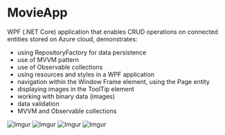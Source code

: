 # MovieApp

WPF (.NET Core) application that enables CRUD operations on connected entities stored on Azure cloud, demonstrates:

- using RepositoryFactory for data persistence
- use of MVVM pattern 
- use of Observable collections 
- using resources and styles in a WPF application 
- navigation within the Window Frame element, using the Page entity 
- displaying images in the ToolTip element
- working with binary data (images)
- data validation 
- MVVM and Observable collections

![Imgur](https://i.imgur.com/AHY3Hfq.png)
![Imgur](https://i.imgur.com/IotMrGj.png)
![Imgur](https://i.imgur.com/KNECYNJ.png)
![Imgur](https://i.imgur.com/1c5Wk9R.png)
